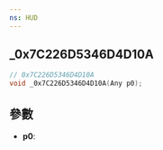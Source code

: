 ```yaml
---
ns: HUD
---
```

## _0x7C226D5346D4D10A

```c
// 0x7C226D5346D4D10A
void _0x7C226D5346D4D10A(Any p0);
```


## 參數
* **p0**: 

